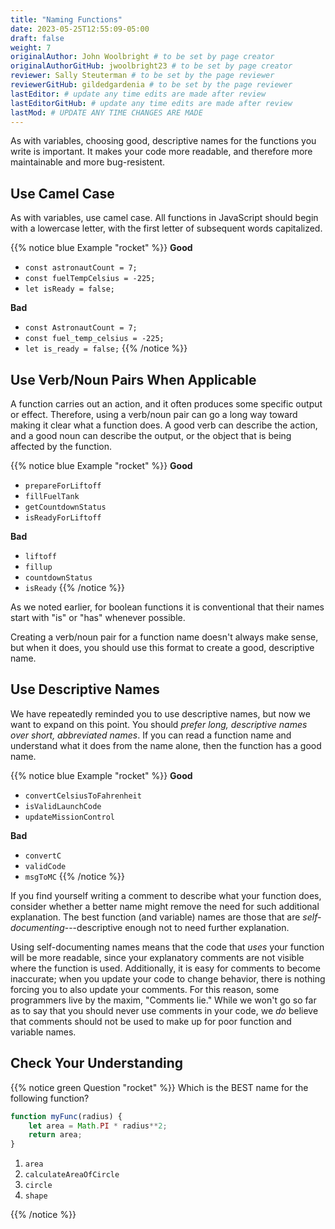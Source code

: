 ```yaml
---
title: "Naming Functions"
date: 2023-05-25T12:55:09-05:00
draft: false
weight: 7
originalAuthor: John Woolbright # to be set by page creator
originalAuthorGitHub: jwoolbright23 # to be set by page creator
reviewer: Sally Steuterman # to be set by the page reviewer
reviewerGitHub: gildedgardenia # to be set by the page reviewer
lastEditor: # update any time edits are made after review
lastEditorGitHub: # update any time edits are made after review
lastMod: # UPDATE ANY TIME CHANGES ARE MADE
---
```


As with variables, choosing good, descriptive names for the functions you write is important. It makes your code more readable, and therefore more maintainable and more bug-resistent.

## Use Camel Case

As with variables, use camel case. All functions in JavaScript should begin with a lowercase letter, with the first letter of subsequent words capitalized.

{{% notice blue Example "rocket" %}}
**Good**

- `const astronautCount = 7;`
- `const fuelTempCelsius = -225;`
- `let isReady = false;`


**Bad**

- `const AstronautCount = 7;`
- `const fuel_temp_celsius = -225;`
- `let is_ready = false;`
{{% /notice %}}

## Use Verb/Noun Pairs When Applicable

A function carries out an action, and it often produces some specific output or
effect. Therefore, using a verb/noun pair can go a long way toward making it
clear what a function does. A good verb can describe the action, and a good
noun can describe the output, or the object that is being affected by the
function.

{{% notice blue Example "rocket" %}}
**Good**

- `prepareForLiftoff`
- `fillFuelTank`
- `getCountdownStatus`
- `isReadyForLiftoff`

**Bad**

- `liftoff`
- `fillup`
- `countdownStatus`
- `isReady`
{{% /notice %}}

As we noted earlier, for boolean functions it is conventional that their names start with "is" or "has" whenever possible. 

Creating a verb/noun pair for a function name doesn't always make sense, but when it does, you should use this format to create a good, descriptive name.

## Use Descriptive Names

We have repeatedly reminded you to use descriptive names, but now we want to expand on this point. You should *prefer long, descriptive names over short, abbreviated names*. If you can read a function name and understand what it does from the name alone, then the function has a good name.

{{% notice blue Example "rocket" %}}
**Good**

- `convertCelsiusToFahrenheit`
- `isValidLaunchCode`
- `updateMissionControl`

**Bad**

- `convertC`
- `validCode`
- `msgToMC`
{{% /notice %}}

If you find yourself writing a comment to describe what your function does, consider whether a better name might remove the need for such additional explanation. The best function (and variable) names are those that are *self-documenting*---descriptive enough not to need further explanation. 

Using self-documenting names means that the code that *uses* your function will be more readable, since your explanatory comments are not visible where the function is used. Additionally, it is easy for comments to become inaccurate; when you update your code to change behavior, there is nothing forcing you to also update your comments. For this reason, some programmers live by the maxim, "Comments lie." While we won't go so far as to say that you should never use comments in your code, we *do* believe that comments should not be used to make up for poor function and variable names.

## Check Your Understanding

{{% notice green Question "rocket" %}}
Which is the BEST name for the following function?

```javascript
function myFunc(radius) {
    let area = Math.PI * radius**2;
    return area;
}
```

1. `area`
1. `calculateAreaOfCircle`
1. `circle`
1. `shape`

<!-- Solution: calculateAreaOfCircle -->
{{% /notice %}}